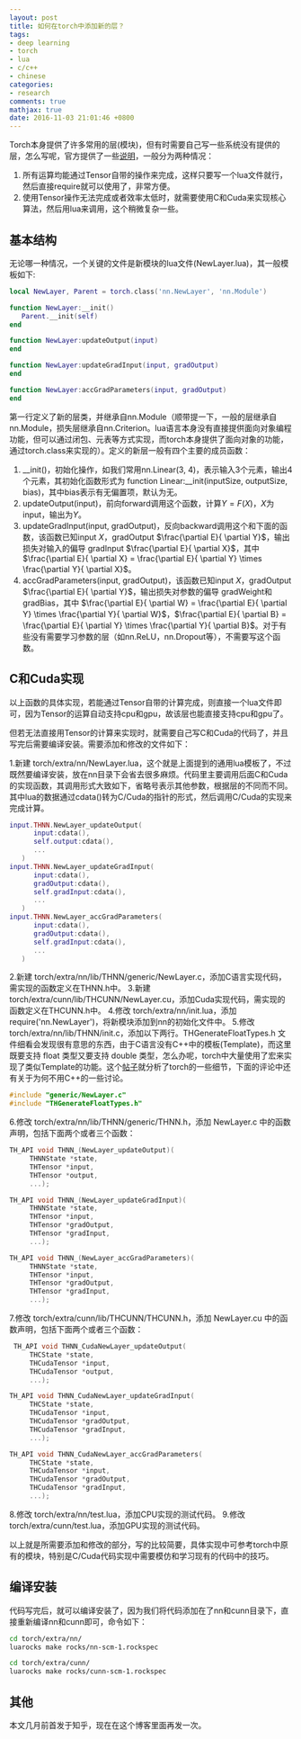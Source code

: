 ```yaml
---
layout: post
title: 如何在torch中添加新的层？
tags:
- deep learning
- torch
- lua
- c/c++
- chinese
categories:
- research
comments: true
mathjax: true
date: 2016-11-03 21:01:46 +0800
---
```

Torch本身提供了许多常用的层(模块)，但有时需要自己写一些系统没有提供的层，怎么写呢，官方提供了一些[说明](http://torch.ch/docs/developer-docs.html)，一般分为两种情况：

1. 所有运算均能通过Tensor自带的操作来完成，这样只要写一个lua文件就行，然后直接require就可以使用了，非常方便。
2. 使用Tensor操作无法完成或者效率太低时，就需要使用C和Cuda来实现核心算法，然后用lua来调用，这个稍微复杂一些。


## 基本结构
无论哪一种情况，一个关键的文件是新模块的lua文件(NewLayer.lua)，其一般模板如下:

```lua
local NewLayer, Parent = torch.class('nn.NewLayer', 'nn.Module')

function NewLayer:__init()
   Parent.__init(self)
end

function NewLayer:updateOutput(input)
end

function NewLayer:updateGradInput(input, gradOutput)
end

function NewLayer:accGradParameters(input, gradOutput)
end
```

第一行定义了新的层类，并继承自nn.Module（顺带提一下，一般的层继承自nn.Module，损失层继承自nn.Criterion。lua语言本身没有直接提供面向对象编程功能，但可以通过闭包、元表等方式实现，而torch本身提供了面向对象的功能，通过torch.class来实现的）。定义的新层一般有四个主要的成员函数：

1. \_\_init()，初始化操作，如我们常用nn.Linear(3, 4)，表示输入3个元素，输出4个元素，其初始化函数形式为 function Linear:\_\_init(inputSize, outputSize, bias)，其中bias表示有无偏置项，默认为无。
2. updateOutput(input)，前向forward调用这个函数，计算$Y=F(X)$，$X$为input，输出为$Y$。
3. updateGradInput(input, gradOutput)，反向backward调用这个和下面的函数，该函数已知input $X$，gradOutput $\frac{\partial E}{ \partial Y}$，输出损失对输入的偏导 gradInput $\frac{\partial E}{ \partial X}$，其中$\frac{\partial E}{ \partial X} = \frac{\partial E}{ \partial Y} \times \frac{\partial Y}{ \partial X}$。
4. accGradParameters(input, gradOutput)，该函数已知input $X$，gradOutput $\frac{\partial E}{ \partial Y}$，输出损失对参数的偏导 gradWeight和gradBias，其中 $\frac{\partial E}{ \partial W} = \frac{\partial E}{ \partial Y} \times \frac{\partial Y}{ \partial W}$，$\frac{\partial E}{ \partial B} = \frac{\partial E}{ \partial Y} \times \frac{\partial Y}{ \partial B}$。对于有些没有需要学习参数的层（如nn.ReLU，nn.Dropout等），不需要写这个函数。 

## C和Cuda实现
以上函数的具体实现，若能通过Tensor自带的计算完成，则直接一个lua文件即可，因为Tensor的运算自动支持cpu和gpu，故该层也能直接支持cpu和gpu了。

但若无法直接用Tensor的计算来实现时，就需要自己写C和Cuda的代码了，并且写完后需要编译安装。需要添加和修改的文件如下：

1.新建 torch/extra/nn/NewLayer.lua，这个就是上面提到的通用lua模板了，不过既然要编译安装，放在nn目录下会省去很多麻烦。代码里主要调用后面C和Cuda的实现函数，其调用形式大致如下，省略号表示其他参数，根据层的不同而不同。其中lua的数据通过cdata()转为C/Cuda的指针的形式，然后调用C/Cuda的实现来完成计算。

```lua
input.THNN.NewLayer_updateOutput(
      input:cdata(),
      self.output:cdata(),
      ...
   )
input.THNN.NewLayer_updateGradInput(
      input:cdata(),
      gradOutput:cdata(),
      self.gradInput:cdata(),
      ...
   )
input.THNN.NewLayer_accGradParameters(
      input:cdata(),
      gradOutput:cdata(),
      self.gradInput:cdata(),
      ...
   )
```

2.新建 torch/extra/nn/lib/THNN/generic/NewLayer.c，添加C语言实现代码，需实现的函数定义在THNN.h中。
3.新建 torch/extra/cunn/lib/THCUNN/NewLayer.cu，添加Cuda实现代码，需实现的函数定义在THCUNN.h中。
4.修改 torch/extra/nn/init.lua，添加 require('nn.NewLayer')，将新模块添加到nn的初始化文件中。
5.修改 torch/extra/nn/lib/THNN/init.c，添加以下两行。THGenerateFloatTypes.h 文件细看会发现很有意思的东西，由于C语言没有C++中的模板(Template)，而这里既要支持 float 类型又要支持 double 类型，怎么办呢，torch中大量使用了宏来实现了类似Template的功能。这个[帖子](https://apaszke.github.io/torch-internals.html)就分析了torch的一些细节，下面的评论中还有关于为何不用C++的一些讨论。

```c
#include "generic/NewLayer.c"
#include "THGenerateFloatTypes.h"
```

6.修改 torch/extra/nn/lib/THNN/generic/THNN.h，添加 NewLayer.c 中的函数声明，包括下面两个或者三个函数：

```c
TH_API void THNN_(NewLayer_updateOutput)(
     THNNState *state,
     THTensor *input,
     THTensor *output,
     ...);

TH_API void THNN_(NewLayer_updateGradInput)(
     THNNState *state,
     THTensor *input,
     THTensor *gradOutput,
     THTensor *gradInput,
     ...);

TH_API void THNN_(NewLayer_accGradParameters)(
     THNNState *state,
     THTensor *input,
     THTensor *gradOutput,
     THTensor *gradInput,
     ...);
```

7.修改 torch/extra/cunn/lib/THCUNN/THCUNN.h，添加 NewLayer.cu 中的函数声明，包括下面两个或者三个函数：

```c
 TH_API void THNN_CudaNewLayer_updateOutput(
     THCState *state,
     THCudaTensor *input,
     THCudaTensor *output,
     ...);

TH_API void THNN_CudaNewLayer_updateGradInput(
     THCState *state,
     THCudaTensor *input,
     THCudaTensor *gradOutput,
     THCudaTensor *gradInput,
     ...);

TH_API void THNN_CudaNewLayer_accGradParameters(
     THCState *state,
     THCudaTensor *input,
     THCudaTensor *gradOutput,
     THCudaTensor *gradInput,
     ...);
```

8.修改 torch/extra/nn/test.lua，添加CPU实现的测试代码。
9.修改 torch/extra/cunn/test.lua，添加GPU实现的测试代码。

以上就是所需要添加和修改的部分，写的比较简要，具体实现中可参考torch中原有的模块，特别是C/Cuda代码实现中需要模仿和学习现有的代码中的技巧。

## 编译安装
代码写完后，就可以编译安装了，因为我们将代码添加在了nn和cunn目录下，直接重新编译nn和cunn即可，命令如下：

``` bash
cd torch/extra/nn/
luarocks make rocks/nn-scm-1.rockspec

cd torch/extra/cunn/
luarocks make rocks/cunn-scm-1.rockspec
```

## 其他
本文几月前首发于知乎，现在在这个博客里面再发一次。